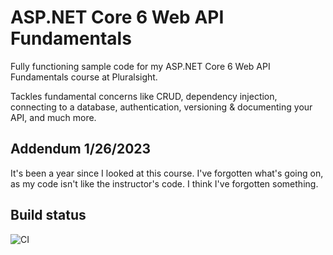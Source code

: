 # ASP.NET Core 6 Web API Fundamentals 
Fully functioning sample code for my ASP.NET Core 6 Web API Fundamentals course at Pluralsight.  

Tackles fundamental concerns like CRUD, dependency injection, connecting to a database, authentication, versioning & documenting your API, and much more. 

## Addendum 1/26/2023
It's been a year since I looked at this course. I've forgotten what's going on, as my code isn't like the instructor's code. I think
I've forgotten something. 

## Build status
![CI](https://github.com/rfalanga/AspNetCore6WebAPIFundamentals/workflows/CI/badge.svg)